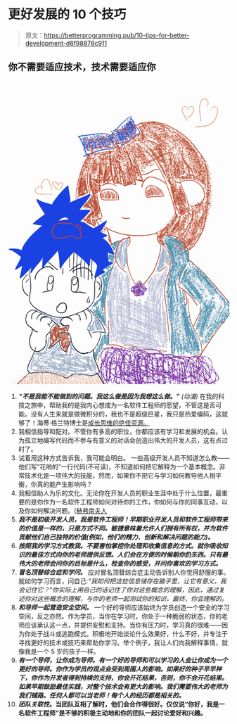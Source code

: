 # 更好发展的 10 个技巧

> 原文：<https://betterprogramming.pub/10-tips-for-better-development-d6f98878c911>

## 你不需要适应技术，技术需要适应你

![](img/fd08fe9387d9aa42e4d68d248919c77d.png)

1.  ***“不是我能不能做到的问题。我这么做是因为我想这么做。”*** *(动漫)* 在我的科技之旅中，帮助我的是我内心想成为一名软件工程师的愿望，不管这是否可能。没有人生来就是做微积分的，我也不是超级巨星，我只是热爱编码，这就够了！海蒂·格兰特博士是[成长思维的绝佳资源。](https://www.youtube.com/watch?v=QXN35r2_20s&ab_channel=99U)
2.  我相信指导和配对。不管你有多高的职位，你都应该有学习和发展的机会。认为孤立地编写代码而不参与有意义的对话会创造出伟大的开发人员，这有点过时了。
3.  试着用这种方式告诉我，我可能会明白。 一些高级开发人员不知道怎么教——他们写“花哨的”一行代码(不可读)，不知道如何把它解释为一个基本概念。非常技术化是一项伟大的技能，然而，如果你不把它与学习如何教导他人相平衡，你真的能产生影响吗？
4.  我相信助人为乐的文化。无论你在开发人员的职业生涯中处于什么位置，最重要的是你作为一名软件工程师如何对待你的工作，你如何与你的同事互动，以及你如何解决问题。([赫弗南夫人](https://www.youtube.com/watch?v=baHr-8kTbws&ab_channel=Kristin)
5.  ***我不是初级开发人员，我是软件工程师！早期职业开发人员和软件工程师带来的价值是一样的，只是方式不同。敏捷意味着允许人们拥有所有权，并为软件贡献他们自己独特的价值(例如，他们的精力、创新和解决问题的能力)。***
6.  ***按照我的学习方式教我。不要害怕掌控你处理和收集信息的方式。就你吸收知识的最佳方式向你的老师提供反馈。人们会在方便的时候朝你扔东西。只有最伟大的老师会问你的目标是什么，检查你的感受，并问你喜欢的学习方式。***
7.  ***冒名顶替综合症和学问。*** 应对冒名顶替综合症主动告诉别人你觉得舒服的事。就如何学习而言，问自己:*“我如何把这些信息储存在脑子里，让它有意义，我会记住它？”你实际上用自己的话记住了你对这些概念的理解，因此，通过复述你对这些概念的理解，与你的老师一起测试你的知识，最终，你会理解的。*
8.  ***和导师一起营造安全空间。*** 一个好的导师应该始终为学员创造一个安全的学习空间，反之亦然。作为学员，当你在学习时，你处于一种脆弱的状态，你的老师应该承认这一点，并提供安慰和支持。当你有压力时，学习真的很难——因为你处于战斗或逃跑模式。积极地开始谈论什么效果好，什么不好，并专注于寻找更好的技术或技巧来帮助你学习。举个例子，我让人们向我解释事情，就像我是一个 5 岁的孩子一样。
9.  ***有一个导师，让你成为导师。有一个好的导师和可以学习的人会让你成为一个更好的导师。你作为学员的观点会受到周围人的影响。如果好的种子早早种下，你作为开发者得到持续的支持，你会开花结果，否则，你不会开花结果。如果早期鼓励最佳实践，对整个技术会有更大的影响。我们需要伟大的老师为我们铺路。任何人都可以当老师！每个人的经历都是相关的。***
10.  ***团队关联性*。当团队互相了解时，他们会合作得很好。仅仅说“你好，我是一名软件工程师”是不够的积极主动地和你的团队一起讨论爱好和兴趣。**